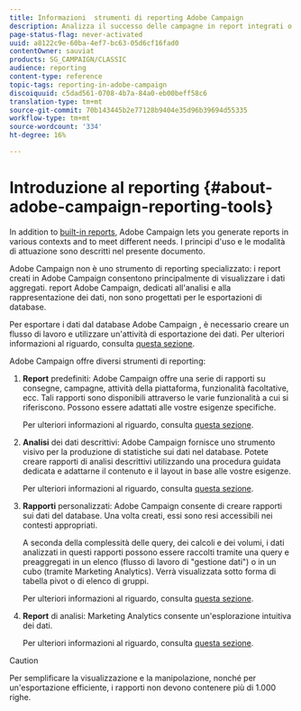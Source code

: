 ```yaml
---
title: Informazioni  strumenti di reporting Adobe Campaign
description: Analizza il successo delle campagne in report integrati o personalizzati.
page-status-flag: never-activated
uuid: a8122c9e-60ba-4ef7-bc63-05d6cf16fad0
contentOwner: sauviat
products: SG_CAMPAIGN/CLASSIC
audience: reporting
content-type: reference
topic-tags: reporting-in-adobe-campaign
discoiquuid: c5dad561-0708-4b7a-84a0-eb00beff58c6
translation-type: tm+mt
source-git-commit: 70b143445b2e77128b9404e35d96b39694d55335
workflow-type: tm+mt
source-wordcount: '334'
ht-degree: 16%

---
```



# Introduzione al reporting {#about-adobe-campaign-reporting-tools}

In addition to [built-in reports](../../reporting/using/about-campaign-built-in-reports.md), Adobe Campaign lets you generate reports in various contexts and to meet different needs. I principi d&#39;uso e le modalità di attuazione sono descritti nel presente documento.

 Adobe Campaign non è uno strumento di reporting specializzato: i report creati in  Adobe Campaign consentono principalmente di visualizzare i dati aggregati.  report Adobe Campaign, dedicati all&#39;analisi e alla rappresentazione dei dati, non sono progettati per le esportazioni di database.

Per esportare i dati dal database Adobe Campaign , è necessario creare un flusso di lavoro e utilizzare un&#39;attività di esportazione dei dati. Per ulteriori informazioni al riguardo, consulta [questa sezione](../../workflow/using/about-action-activities.md).

 Adobe Campaign offre diversi strumenti di reporting:

1. **Report** predefiniti:  Adobe Campaign offre una serie di rapporti su consegne, campagne, attività della piattaforma, funzionalità facoltative, ecc. Tali rapporti sono disponibili attraverso le varie funzionalità a cui si riferiscono. Possono essere adattati alle vostre esigenze specifiche.

   Per ulteriori informazioni al riguardo, consulta [questa sezione](../../reporting/using/about-campaign-built-in-reports.md).

1. **Analisi** dei dati descrittivi:  Adobe Campaign fornisce uno strumento visivo per la produzione di statistiche sui dati nel database. Potete creare rapporti di analisi descrittivi utilizzando una procedura guidata dedicata e adattarne il contenuto e il layout in base alle vostre esigenze.

   Per ulteriori informazioni al riguardo, consulta [questa sezione](../../reporting/using/about-descriptive-analysis.md).

1. **Rapporti** personalizzati:  Adobe Campaign consente di creare rapporti sui dati del database. Una volta creati, essi sono resi accessibili nei contesti appropriati.

   A seconda della complessità delle query, dei calcoli e dei volumi, i dati analizzati in questi rapporti possono essere raccolti tramite una query e preaggregati in un elenco (flusso di lavoro di &quot;gestione dati&quot;) o in un cubo (tramite Marketing Analytics). Verrà visualizzata sotto forma di tabella pivot o di elenco di gruppi.

   Per ulteriori informazioni al riguardo, consulta [questa sezione](../../reporting/using/about-reports-creation-in-campaign.md).

1. **Report** di analisi: Marketing Analytics consente un&#39;esplorazione intuitiva dei dati.

   Per ulteriori informazioni al riguardo, consulta [questa sezione](../../reporting/using/about-cubes.md).

>[!CAUTION]
>
>Per semplificare la visualizzazione e la manipolazione, nonché per un&#39;esportazione efficiente, i rapporti non devono contenere più di 1.000 righe.